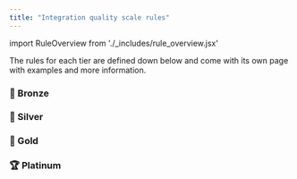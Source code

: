 ```yaml
---
title: "Integration quality scale rules"
---
```

import RuleOverview from './_includes/rule_overview.jsx'

The rules for each tier are defined down below and come with its own page with examples and more information.

### 🥉 Bronze
<RuleOverview tier="bronze" />


### 🥈 Silver
<RuleOverview tier="silver" />


### 🥇 Gold
<RuleOverview tier="gold" />


### 🏆 Platinum
<RuleOverview tier="platinum" />
